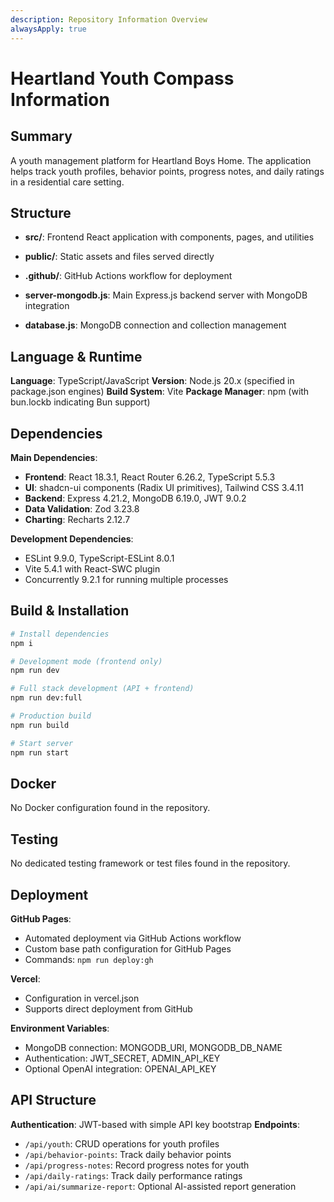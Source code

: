 ```yaml
---
description: Repository Information Overview
alwaysApply: true
---
```


# Heartland Youth Compass Information

## Summary
A youth management platform for Heartland Boys Home. The application helps track youth profiles, behavior points, progress notes, and daily ratings in a residential care setting.

## Structure
- **src/**: Frontend React application with components, pages, and utilities
- **public/**: Static assets and files served directly
- **.github/**: GitHub Actions workflow for deployment
- **server-mongodb.js**: Main Express.js backend server with MongoDB integration

- **database.js**: MongoDB connection and collection management

## Language & Runtime
**Language**: TypeScript/JavaScript
**Version**: Node.js 20.x (specified in package.json engines)
**Build System**: Vite
**Package Manager**: npm (with bun.lockb indicating Bun support)

## Dependencies
**Main Dependencies**:
- **Frontend**: React 18.3.1, React Router 6.26.2, TypeScript 5.5.3
- **UI**: shadcn-ui components (Radix UI primitives), Tailwind CSS 3.4.11
- **Backend**: Express 4.21.2, MongoDB 6.19.0, JWT 9.0.2
- **Data Validation**: Zod 3.23.8
- **Charting**: Recharts 2.12.7

**Development Dependencies**:
- ESLint 9.9.0, TypeScript-ESLint 8.0.1
- Vite 5.4.1 with React-SWC plugin
- Concurrently 9.2.1 for running multiple processes

## Build & Installation
```bash
# Install dependencies
npm i

# Development mode (frontend only)
npm run dev

# Full stack development (API + frontend)
npm run dev:full

# Production build
npm run build

# Start server
npm run start
```

## Docker
No Docker configuration found in the repository.

## Testing
No dedicated testing framework or test files found in the repository.

## Deployment
**GitHub Pages**:
- Automated deployment via GitHub Actions workflow
- Custom base path configuration for GitHub Pages
- Commands: `npm run deploy:gh`

**Vercel**:
- Configuration in vercel.json
- Supports direct deployment from GitHub

**Environment Variables**:
- MongoDB connection: MONGODB_URI, MONGODB_DB_NAME
- Authentication: JWT_SECRET, ADMIN_API_KEY
- Optional OpenAI integration: OPENAI_API_KEY

## API Structure
**Authentication**: JWT-based with simple API key bootstrap
**Endpoints**:
- `/api/youth`: CRUD operations for youth profiles
- `/api/behavior-points`: Track daily behavior points
- `/api/progress-notes`: Record progress notes for youth
- `/api/daily-ratings`: Track daily performance ratings
- `/api/ai/summarize-report`: Optional AI-assisted report generation